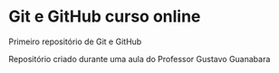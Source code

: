 # Git e GitHub curso online
 Primeiro repositório de Git e GitHub

Repositório criado durante uma aula do Professor Gustavo Guanabara
